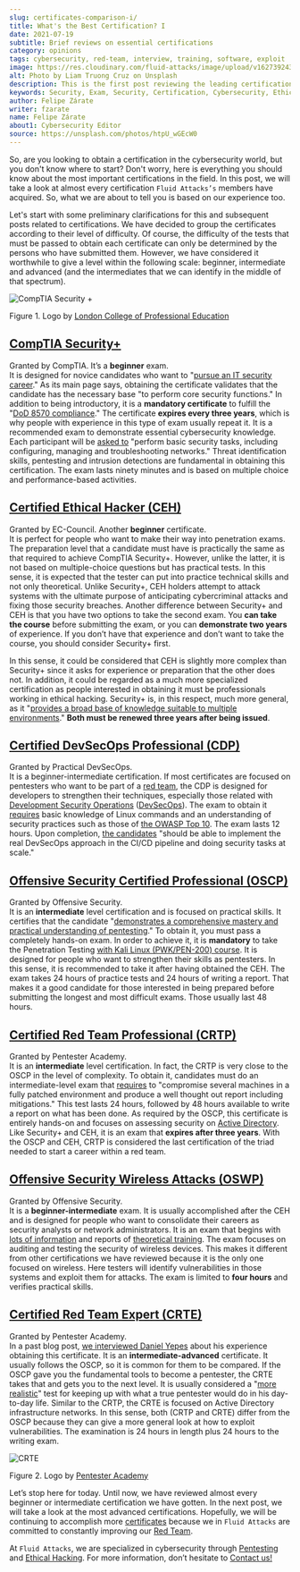 ```yaml
---
slug: certificates-comparison-i/
title: What's the Best Certification? I
date: 2021-07-19
subtitle: Brief reviews on essential certifications
category: opinions
tags: cybersecurity, red-team, interview, training, software, exploit
image: https://res.cloudinary.com/fluid-attacks/image/upload/v1627392438/blog/certificates-comparison-i/cover-certificates-comparison-i_gutypd.webp
alt: Photo by Liam Truong Cruz on Unsplash
description: This is the first post reviewing the leading certifications in red team field. Here, we will look at our beginner and intermediate certificates.
keywords: Security, Exam, Security, Certification, Cybersecurity, Ethical Hacking, Certificate, Pentesting
author: Felipe Zárate
writer: fzarate
name: Felipe Zárate
about1: Cybersecurity Editor
source: https://unsplash.com/photos/htpU_wGEcW0
---
```


So, are you looking to obtain a certification in the cybersecurity
world, but you don't know where to start? Don't worry, here is
everything you should know about the most important certifications in
the field. In this post, we will take a look at almost every
certification `Fluid Attacks’s` members have acquired. So, what we are
about to tell you is based on our experience too.

Let's start with some preliminary clarifications for this and subsequent
posts related to certifications. We have decided to group the
certificates according to their level of difficulty. Of course, the
difficulty of the tests that must be passed to obtain each certificate
can only be determined by the persons who have submitted them. However,
we have considered it worthwhile to give a level within the following
scale: beginner, intermediate and advanced (and the intermediates that
we can identify in the middle of that spectrum).

<div class="imgblock">

![CompTIA Security +](https://res.cloudinary.com/fluid-attacks/image/upload/v1626707961/blog/certificates-comparison-i/comptia-security-plus_o4ofyo.webp)

<div class="title">

Figure 1. Logo by [London College of Professional
Education](https://www.lcpe.org.uk/courses/comptia-security-certification/)

</div>

</div>

## [**CompTIA Security+**](https://www.comptia.org/certifications/security)

Granted by CompTIA. It’s a **beginner** exam.\
It is designed for novice candidates who want to "[pursue an IT security
career](https://www.comptia.org/faq/security/what-is-on-the-comptia-security-exam)."
As its main page says, obtaining the certificate validates that the
candidate has the necessary base "to perform core security functions."
In addition to being introductory, it is a **mandatory certificate** to
fulfill the "[DoD 8570
compliance](https://www.comptia.org/certifications/security)." The
certificate **expires every three years**, which is why people with
experience in this type of exam usually repeat it. It is a recommended
exam to demonstrate essential cybersecurity knowledge. Each participant
will be [asked
to](https://www.isc2.org/articles/SSCP-vs-SecurityPlus-Compare-Cybersecurity-Certifications)
"perform basic security tasks, including configuring, managing and
troubleshooting networks." Threat identification skills, pentesting and
intrusion detections are fundamental in obtaining this certification.
The exam lasts ninety minutes and is based on multiple choice and
performance-based activities.

## [**Certified Ethical Hacker (CEH)**](https://www.eccouncil.org/programs/certified-ethical-hacker-ceh/)

Granted by EC-Council. Another **beginner** certificate.\
It is perfect for people who want to make their way into penetration
exams. The preparation level that a candidate must have is practically
the same as that required to achieve CompTIA Security+. However, unlike
the latter, it is not based on multiple-choice questions but has
practical tests. In this sense, it is expected that the tester can put
into practice technical skills and not only theoretical. Unlike
Security+, CEH holders attempt to attack systems with the ultimate
purpose of anticipating cybercriminal attacks and fixing those security
breaches. Another difference between Security+ and CEH is that you have
two options to take the second exam. You **can take the course** before
submitting the exam, or you can **demonstrate two years** of experience.
If you don’t have that experience and don’t want to take the course, you
should consider Security+ first.

In this sense, it could be considered that CEH is slightly more complex
than Security+ since it asks for experience or preparation that the
other does not. In addition, it could be regarded as a much more
specialized certification as people interested in obtaining it must be
professionals working in ethical hacking. Security+ is, in this respect,
much more general, as it "[provides a broad base of knowledge suitable
to multiple
environments](https://blog.netwrix.com/2019/04/04/comptia-security-vs-sscp-cissp-gsec-ccna-ceh/)."
**Both must be renewed three years after being issued**.

## [**Certified DevSecOps Professional (CDP)**](https://www.practical-devsecops.com/certified-devsecops-professional/)

Granted by Practical DevSecOps.\
It is a beginner-intermediate certification.
If most certificates are focused on pentesters
who want to be part of a [red team](../../solutions/red-teaming/),
the CDP is designed for developers
to strengthen their techniques,
especially those
related with [Development Security Operations](../devsecops-concept/)
([DevSecOps](../../solutions/devsecops/)).
The exam to obtain it
[requires](https://www.practical-devsecops.com/certified-devsecops-professional/)
basic knowledge of Linux commands and an understanding of security
practices such as those of [the OWASP
Top 10](https://docs.fluidattacks.com/criteria/compliance/owasp10).
The exam lasts 12 hours. Upon completion, [the
candidates](https://medium.com/devops4me/review-study-guide-certified-devsecops-professional-cdp-be3cf8ae95e5)
"should be able to implement the real DevSecOps approach in the CI/CD
pipeline and doing security tasks at scale."

## [**Offensive Security Certified Professional (OSCP)**](https://www.offensive-security.com/pwk-oscp/)

Granted by Offensive Security.\
It is an **intermediate** level certification and is focused on
practical skills. It certifies that the candidate "[demonstrates a
comprehensive mastery and practical understanding of
pentesting](https://resources.infosecinstitute.com/topic/top-5-penetration-testing-certifications-security-professionals/)."
To obtain it, you must pass a completely hands-on exam. In order to
achieve it, it is **mandatory** to take the Penetration Testing [with
Kali Linux (PWK/PEN-200)
course](https://www.offensive-security.com/pwk-oscp/). It is designed
for people who want to strengthen their skills as pentesters. In this
sense, it is recommended to take it after having obtained the CEH. The
exam takes 24 hours of practice tests and 24 hours of writing a report.
That makes it a good candidate for those interested in being prepared
before submitting the longest and most difficult exams. Those usually
last 48 hours.

## [**Certified Red Team Professional (CRTP)**](hhttps://www.pentesteracademy.com/activedirectorylab)

Granted by Pentester Academy.\
It is an **intermediate** level certification. In fact, the CRTP is very
close to the OSCP in the level of complexity. To obtain it, candidates
must do an intermediate-level exam that
[requires](https://nileshsapariya.blogspot.com/2020/07/certified-red-team-professional-crtp.html)
to "compromise several machines in a fully patched environment and
produce a well thought out report including mitigations." This test
lasts 24 hours, followed by 48 hours available to write a report on what
has been done. As required by the OSCP, this certificate is entirely
hands-on and focuses on assessing security on [Active
Directory](https://www.quest.com/solutions/active-directory/what-is-active-directory.aspx).
Like Security+ and CEH, it is an exam that **expires after three
years**. With the OSCP and CEH, CRTP is considered the last
certification of the triad needed to start a career within a red team.

## [**Offensive Security Wireless Attacks (OSWP)**](https://www.offensive-security.com/wifu-oswp/)

Granted by Offensive Security.\
It is a **beginner-intermediate** exam. It is usually accomplished after
the CEH and is designed for people who want to consolidate their careers
as security analysts or network administrators. It is an exam that
begins with [lots of
information](https://medium.com/@obikag/my-wifu-journey-oswp-certification-review-a1784730449c)
and reports of [theoretical
training](https://thomfre.dev/my-oswp-experience). The exam focuses on
auditing and testing the security of wireless devices. This makes it
different from other certifications we have reviewed because it is the
only one focused on wireless. Here testers will identify vulnerabilities
in those systems and exploit them for attacks. The exam is limited to
**four hours** and verifies practical skills.

## [**Certified Red Team Expert (CRTE)**](https://www.pentesteracademy.com/redteamlab)

Granted by Pentester Academy.\
In a past blog post, [we interviewed Daniel
Yepes](../new-red-team-expert/) about his experience obtaining this
certificate. It is an **intermediate-advanced** certificate. It usually
follows the OSCP, so it is common for them to be compared. If the OSCP
gave you the fundamental tools to become a pentester, the CRTE takes
that and gets you to the next level. It is usually considered a "[more
realistic](https://www.linkedin.com/pulse/oscp-crte-which-one-should-you-take-valentin-giraud)"
test for keeping up with what a true pentester would do in his
day-to-day life. Similar to the CRTP, the CRTE is focused on Active
Directory infrastructure networks. In this sense, both (CRTP and CRTE)
differ from the OSCP because they can give a more general look at how to
exploit vulnerabilities. The examination is 24 hours in length plus 24
hours to the writing exam.

<div class="imgblock">

![CRTE](https://res.cloudinary.com/fluid-attacks/image/upload/v1626896421/blog/certificates-comparison-i/certified-red-team-expert_pb9r9a.webp)

<div class="title">

Figure 2. Logo by [Pentester
Academy](https://twitter.com/SecurityTube/status/1193756503179714560/photo/1)

</div>

</div>

Let’s stop here for today. Until now, we have reviewed almost every
beginner or intermediate certification we have gotten. In the next post,
we will take a look at the most advanced certifications. Hopefully, we
will be continuing to accomplish more
[certificates](../../about-us/certifications/) because we in `Fluid
Attacks` are committed to constantly improving our [Red
Team](../../solutions/red-teaming/).

At `Fluid Attacks`, we are specialized in cybersecurity through
[Pentesting](../../solutions/penetration-testing/) and [Ethical
Hacking](../../solutions/ethical-hacking/).
For more information, don’t hesitate to [Contact
us\!](../../contact-us/)
